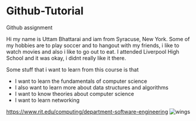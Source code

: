 # Github-Tutorial
Github assignment

Hi my name is Uttam Bhattarai and iam from Syracuse, New York. Some of my hobbies are to play soccer and to hangout with my friends, i like to watch movies and also i like to go out to eat. I attended Liverpool High School and it was okay, i didnt really like it there.

Some stuff that i want to learn from this course is that 
 - I want to learn the fundamentals of computer science
 - I also want to learn more about data structures and algorithms
 - I want to know theories about computer science
 - I want to learn networking 

https://www.rit.edu/computing/department-software-engineering
![wings](https://user-images.githubusercontent.com/89416052/135197329-1900f5fc-cf63-4799-a651-9c598156315d.jpeg)
